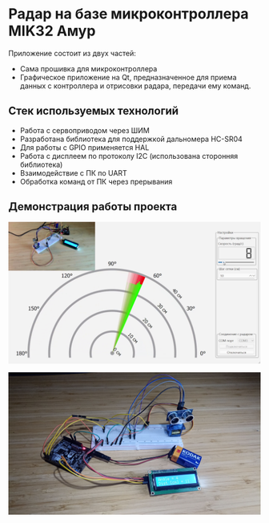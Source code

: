 # Радар на базе микроконтроллера MIK32 Амур

Приложение состоит из двух частей:

- Сама прошивка для микроконтроллера
- Графическое приложение на Qt, предназначенное для приема данных с контроллера и отрисовки радара, передачи ему команд.

## Стек используемых технологий

- Работа с сервоприводом через ШИМ
- Разработана библиотека для поддержкой дальномера HC-SR04
- Для работы с GPIO применяется HAL
- Работа с дисплеем по протоколу I2C (использована сторонняя библиотека)
- Взаимодействие с ПК по UART
- Обработка команд от ПК через прерывания

## Демонстрация работы проекта

![Передача данных с радара на ПК](image/project_photo.png)

![Автономный режим работы](image/project_closely.jpg)